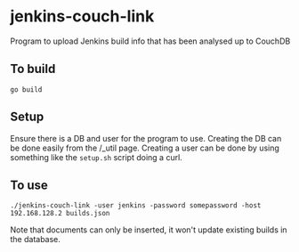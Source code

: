 # jenkins-couch-link

Program to upload Jenkins build info that has been analysed up to CouchDB

## To build

    go build

## Setup

Ensure there is a DB and user for the program to use.  Creating the DB can be done easily from the /_util page.
Creating a user can be done by using something like the `setup.sh` script doing a curl.

## To use

    ./jenkins-couch-link -user jenkins -password somepassword -host 192.168.128.2 builds.json

Note that documents can only be inserted, it won't update existing builds in the database.
